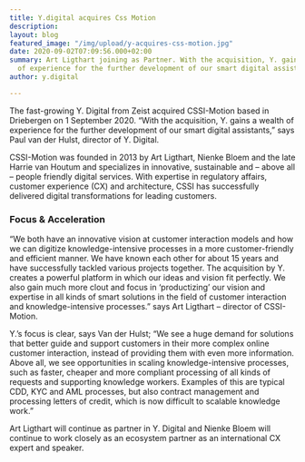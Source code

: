 ```yaml
---
title: Y.digital acquires Css Motion
description: 
layout: blog
featured_image: "/img/upload/y-acquires-css-motion.jpg"
date: 2020-09-02T07:09:56.000+02:00
summary: Art Ligthart joining as Partner. With the acquisition, Y. gains a wealth
  of experience for the further development of our smart digital assistants.
author: y.digital

---
```

The fast-growing Y. Digital from Zeist acquired CSSI-Motion based in Driebergen on 1 September 2020. “With the acquisition, Y. gains a wealth of experience for the further development of our smart digital assistants,” says Paul van der Hulst, director of Y. Digital.

CSSI-Motion was founded in 2013 by Art Ligthart, Nienke Bloem and the late Harrie van Houtum and specializes in innovative, sustainable and – above all – people friendly digital services. With expertise in regulatory affairs, customer experience (CX) and architecture, CSSI has successfully delivered digital transformations for leading customers.

### Focus & Acceleration

“We both have an innovative vision at customer interaction models and how we can digitize knowledge-intensive processes in a more customer-friendly and efficient manner. We have known each other for about 15 years and have successfully tackled various projects together. The acquisition by Y. creates a powerful platform in which our ideas and vision fit perfectly. We also gain much more clout and focus in ‘productizing’ our vision and expertise in all kinds of smart solutions in the field of customer interaction and knowledge-intensive processes.” says Art Ligthart – director of CSSI-Motion.

Y.’s focus is clear, says Van der Hulst; “We see a huge demand for solutions that better guide and support customers in their more complex online customer interaction, instead of providing them with even more information. Above all, we see opportunities in scaling knowledge-intensive processes, such as faster, cheaper and more compliant processing of all kinds of requests and supporting knowledge workers. Examples of this are typical CDD, KYC and AML processes, but also contract management and processing letters of credit, which is now difficult to scalable knowledge work.”

Art Ligthart will continue as partner in Y. Digital and Nienke Bloem will continue to work closely as an ecosystem partner as an international CX expert and speaker.